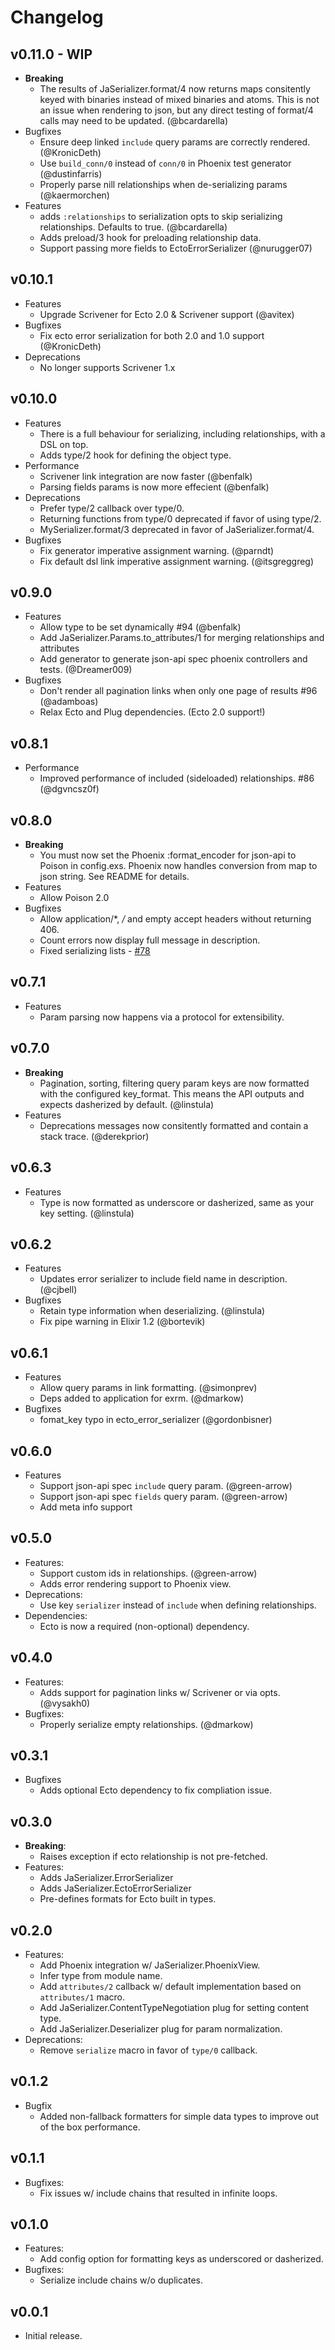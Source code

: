 # Changelog

## v0.11.0 - WIP
* **Breaking**
  * The results of JaSerializer.format/4 now returns maps consitently keyed
    with binaries instead of mixed binaries and atoms. This is not an issue
    when rendering to json, but any direct testing of format/4 calls may need
    to be updated. (@bcardarella)
* Bugfixes
  * Ensure deep linked `include` query params are correctly rendered. (@KronicDeth)
  * Use `build_conn/0` instead of `conn/0` in Phoenix test generator (@dustinfarris)
  * Properly parse nill relationships when de-serializing params (@kaermorchen)
* Features
  * adds `:relationships` to serialization opts to skip serializing
    relationships. Defaults to true. (@bcardarella)
  * Adds preload/3 hook for preloading relationship data.
  * Support passing more fields to EctoErrorSerializer (@nurugger07)

## v0.10.1
* Features
  * Upgrade Scrivener for Ecto 2.0 & Scrivener support (@avitex)
* Bugfixes
  * Fix ecto error serialization for both 2.0 and 1.0 support (@KronicDeth)
* Deprecations
  * No longer supports Scrivener 1.x

## v0.10.0
* Features
  * There is a full behaviour for serializing, including relationships, with a DSL on top.
  * Adds type/2 hook for defining the object type.
* Performance
  * Scrivener link integration are now faster (@benfalk)
  * Parsing fields params is now more effecient (@benfalk)
* Deprecations
  * Prefer type/2 callback over type/0.
  * Returning functions from type/0 deprecated if favor of using type/2.
  * MySerializer.format/3 deprecated in favor of JaSerializer.format/4.
* Bugfixes
  * Fix generator imperative assignment warning. (@parndt)
  * Fix default dsl link imperative assignment warning. (@itsgreggreg)

## v0.9.0
* Features
  * Allow type to be set dynamically #94 (@benfalk)
  * Add JaSerializer.Params.to_attributes/1 for merging relationships and attributes
  * Add generator to generate json-api spec phoenix controllers and tests. (@Dreamer009)
* Bugfixes
  * Don't render all pagination links when only one page of results #96 (@adamboas)
  * Relax Ecto and Plug dependencies. (Ecto 2.0 support!)

## v0.8.1
* Performance
  * Improved performance of included (sideloaded) relationships. #86 (@dgvncsz0f)

## v0.8.0
* **Breaking**
  * You must now set the Phoenix :format_encoder for json-api to Poison in
    config.exs. Phoenix now handles conversion from map to json string.
    See README for details.
* Features
  * Allow Poison 2.0
* Bugfixes
  * Allow application/*, */* and empty accept headers without returning 406.
  * Count errors now display full message in description.
  * Fixed serializing lists - [#78](https://github.com/AgilionApps/ja_serializer/pull/78)

## v0.7.1
* Features
  * Param parsing now happens via a protocol for extensibility.

## v0.7.0
* **Breaking**
  * Pagination, sorting, filtering query param keys are now formatted with the
    configured key_format. This means the API outputs and expects dasherized by default. (@linstula)
* Features
  * Deprecations messages now consitently formatted and contain a stack trace. (@derekprior)

## v0.6.3
* Features
  * Type is now formatted as underscore or dasherized, same as your key setting. (@linstula)

## v0.6.2
* Features
  * Updates error serializer to include field name in description. (@cjbell)
* Bugfixes
  * Retain type information when deserializing. (@linstula)
  * Fix pipe warning in Elixir 1.2 (@bortevik)

## v0.6.1
* Features
  * Allow query params in link formatting. (@simonprev)
  * Deps added to application for exrm. (@dmarkow)
* Bugfixes
  * fomat_key typo in ecto_error_serializer (@gordonbisner)

## v0.6.0
* Features
  * Support json-api spec `include` query param. (@green-arrow)
  * Support json-api spec `fields` query param. (@green-arrow)
  * Add meta info support

## v0.5.0
* Features:
  * Support custom ids in relationships. (@green-arrow)
  * Adds error rendering support to Phoenix view.
* Deprecations:
  * Use key `serializer` instead of `include` when defining relationships.
* Dependencies:
  * Ecto is now a required (non-optional) dependency.

## v0.4.0
* Features:
  * Adds support for pagination links w/ Scrivener or via opts. (@vysakh0)
* Bugfixes:
  * Properly serialize empty relationships. (@dmarkow)

## v0.3.1

* Bugfixes
  * Adds optional Ecto dependency to fix compliation issue.

## v0.3.0

* **Breaking**:
  * Raises exception if ecto relationship is not pre-fetched.
* Features:
  * Adds JaSerializer.ErrorSerializer
  * Adds JaSerializer.EctoErrorSerializer
  * Pre-defines formats for Ecto built in types.

## v0.2.0

* Features:
  * Add Phoenix integration w/ JaSerializer.PhoenixView.
  * Infer type from module name.
  * Add `attributes/2` callback w/ default implementation based on `attributes/1` macro.
  * Add JaSerializer.ContentTypeNegotiation plug for setting content type.
  * Add JaSerializer.Deserializer plug for param normalization.
* Deprecations:
  * Remove `serialize` macro in favor of `type/0` callback.

## v0.1.2

* Bugfix
  * Added non-fallback formatters for simple data types to improve out of the box performance.

## v0.1.1

* Bugfixes:
  * Fix issues w/ include chains that resulted in infinite loops.

## v0.1.0

* Features:
  * Add config option for formatting keys as underscored or dasherized.
* Bugfixes:
  * Serialize include chains w/o duplicates.

## v0.0.1

* Initial release.
